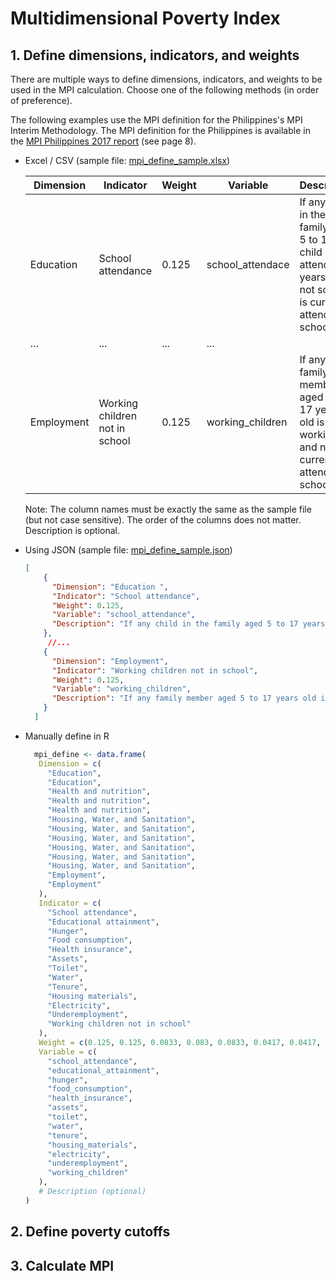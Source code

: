 # Multidimensional Poverty Index

## 1. Define dimensions, indicators, and weights

There are multiple ways to define dimensions, indicators, and weights to be used in the MPI calculation. Choose one of the following methods (in order of preference).

The following examples use the MPI definition for the Philippines's MPI Interim Methodology. The MPI definition for the Philippines is available in the [MPI Philippines 2017 report](https://www4.hks.harvard.edu/cid/programs/building-state-capabilities/philippines-mpi-report-2017.pdf) (see page 8).

- Excel / CSV (sample file: [mpi_define_sample.xlsx]('./test/data/mpi_define_sample.xlsx'))
  
  | Dimension | Indicator | Weight | Variable | Description |
  |-----------|-----------|--------|----------|-------------|
  | Education | School attendance | 0.125 | school_attendace | If any child in the family aged 5 to 17 age child not attending years old is not school is currently attending school |
  | ... | ... | ... | ... |
  | Employment | Working children not in school | 0.125 | working_children | If any family member aged 5 to 17 years old is working and not currently attending school |

  Note: The column names must be exactly the same as the sample file (but not case sensitive). The order of the columns does not matter. Description is optional.

- Using JSON (sample file: [mpi_define_sample.json]('./test/data/mpi_define_sample.json'))
  ```json
  [
      {
        "Dimension": "Education ",
        "Indicator": "School attendance",
        "Weight": 0.125,
        "Variable": "school_attendance",
        "Description": "If any child in the family aged 5 to 17 years old not currently attending school"
      },
       //...
      {
        "Dimension": "Employment",
        "Indicator": "Working children not in school",
        "Weight": 0.125,
        "Variable": "working_children",
        "Description": "If any family member aged 5 to 17 years old is working and not currently attending school"
      }
    ]
  ```
- Manually define in R

   ```r
     mpi_define <- data.frame(
      Dimension = c(
        "Education", 
        "Education", 
        "Health and nutrition", 
        "Health and nutrition", 
        "Health and nutrition", 
        "Housing, Water, and Sanitation", 
        "Housing, Water, and Sanitation", 
        "Housing, Water, and Sanitation", 
        "Housing, Water, and Sanitation", 
        "Housing, Water, and Sanitation", 
        "Housing, Water, and Sanitation", 
        "Employment", 
        "Employment"
      ),
      Indicator = c(
        "School attendance", 
        "Educational attainment", 
        "Hunger", 
        "Food consumption", 
        "Health insurance", 
        "Assets", 
        "Toilet", 
        "Water", 
        "Tenure", 
        "Housing materials", 
        "Electricity", 
        "Underemployment", 
        "Working children not in school"
      ),
      Weight = c(0.125, 0.125, 0.0833, 0.083, 0.0833, 0.0417, 0.0417, 0.0417, 0.0417, 0.0417, 0.0417, 0.125, 0.125),
      Variable = c(
        "school_attendance", 
        "educational_attainment", 
        "hunger", 
        "food_consumption", 
        "health_insurance", 
        "assets", 
        "toilet", 
        "water", 
        "tenure", 
        "housing_materials", 
        "electricity", 
        "underemployment", 
        "working_children"
      ),
      # Description (optional)
   )
   ```

## 2. Define poverty cutoffs

## 3. Calculate MPI
